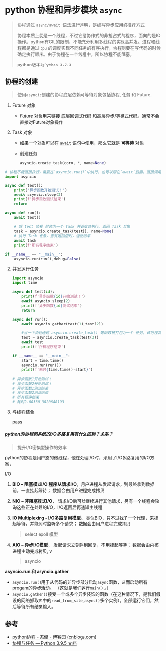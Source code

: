 # python 协程和异步模块 `async`

> 协程通过 `async/await `语法进行声明，是编写异步应用的推荐方式
>
> 协程本质上就是一个线程，不过它是协作式的非抢占式的程序，面向的是IO操作。python有GIL的限制，不能充分利用多线程的实现高并发。进程和线程都是通过 `cpu` 的调度实现不同任务的有序执行，协程则要在写代码的时候确定执行顺序。由于协程在一个线程中，所以协程不能阻塞。
>
> python版本为`Python 3.7.3 `

## 协程的创建

> 使用`asyncio`创建的协程底层依赖可等待对象包括协程, 任务 和 Future.

1. Future 对象

   - *Future* 对象用来链接 底层回调式代码 和高层异步/等待式代码。通常不会直接对Future对象操作

2. Task 对象

   - 如果一个对象可以在 [`await`](https://docs.python.org/zh-cn/3/reference/expressions.html#await) 语句中使用，那么它就是 **可等待** 对象
   
   - 创建任务
   
     ```python
     asyncio.create_task(coro, *, name=None)
     ```

```python
# 协程不能直接执行，需要在`asyncio.run()`中执行，也可以跟在`await`后面，直接调用会返回一个协程（coroutine）对象
import asyncio

async def test():
    print('异步函数开始测试！')
    await asyncio.sleep(2)
    print(f'异步函数测试结束')
    return

async def run():
    await test()
    
    # 将 test 协程 封装为一个 Task 并调度其执行。返回 Task 对象
    task = asyncio.create_task(test(), name=None)
    # 执行 Task 任务，当有返回值时，返回结果
    await task
    print(f'所有程序结束')

if __name__ == "__main__":
    asyncio.run(run(),debug=False)
```

2. 并发运行任务

   ```python
   import asyncio
   import time
   
   async def test(id):
       print(f'异步函数{id}开始测试！')
       await asyncio.sleep(2)
       print(f'异步函数{id}测试结束')
       return
   
   async def run():
       await asyncio.gather(test(1),test(2))
       
       #当一个协程通过 asyncio.create_task() 等函数被打包为一个 任务，该协程将自动排入日程准备立即运行:此时使用 await test 则会立即执行这个任务，并等待结束
       test = asyncio.create_task(test(3))
       await test
       print(f'所有程序结束')
   
   if __name__ == "__main__":
       start = time.time()
       asyncio.run(run())
       print(f'耗时{time.time()-start}')
       
   # 异步函数1开始测试！
   # 异步函数2开始测试！
   # 异步函数1测试结束
   # 异步函数2测试结束
   # 所有程序结束
   # 耗时2.0033013820648193
   ```

3. 与线程结合

   pass

##### python的协程和系统的I/O多路复用有什么区别？关系？

> 提升I/O密集型操作的效率

python的协程是用户态的微线程，他在处理I/O时，采用了I/O多路复用的I/O方案，

I/O

1. **BIO – 阻塞模式I/O 程序从请求I/O**，用户进程从发起请求，到最终拿到数据前，一直挂起等待； 数据会由用户进程完成拷贝

2.  **NIO – 非阻塞模式I/O**， 请求I/O后可以继续进行其他请求，另有一个线程会轮询这些正在处理的I/O，I/O返回后再通知主线程

3. **IO Multiplexing - I/O多路复用模型**。 类似BIO，只不过找了一个代理，来挂起等待，并能同时监听多个请求； 数据会由用户进程完成拷贝

   > select  epoll 模型

4. **AIO – 异步I/O模型**， 发起请求立刻得到回复，不用挂起等待； 数据会由内核进程主动完成拷贝, v

   > asyncio
   >
   > 



**asyncio.run 和 asyncio.gather**

- `asyncio.run()`用于从代码的非异步部分启动`async`函数，从而启动所有progam的异步活动。 （这就是我们运行`main()` 。）
- `asyncio.gather()`接受一个或多个异步装饰的函数（在这种情况下，是我们假设的网络抓取库中的`read_from_site_async()`多个实例），全部运行它们，然后等待所有结果输入。



## 参考

- [python协程 - 忞翛 - 博客园 (cnblogs.com)](https://www.cnblogs.com/lczmx/p/14364580.html)
- [协程与任务 — Python 3.9.5 文档](https://docs.python.org/zh-cn/3/library/asyncio-task.html)
